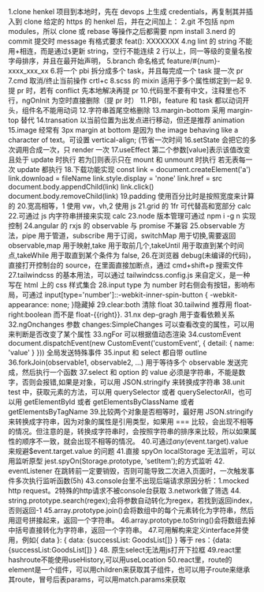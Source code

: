 1.clone henkel 项目到本地时，先在 devops 上生成 credentials，再复制其并插入到 clone 给定的 https 的 henkel 后，并在之间加上：
2.git 不包括 npm modules，所以 clone 或 rebase 等操作之后都需要 npm install
3.nerd 的 commit 提交时 message 有格式要求 feat(): XXXXXXX
4.ng lint 的 string 不能用+相连，而是通过`$`更新 string，空行不能连续 2 行以上，同一等级的变量名按字母排序，并且在最开始声明，
5.branch 命名格式 feature/#{num}-xxxx_xxx_xx 
6.将一个 pbi 拆分成多个 task，并且每完成一个 task 提一次 pr
7.cmd 取消/终止当前操作 crtl+c
8.scss 的 mixin 适用于多个属性绑定到一起 
9.提 pr 时，若有 conflict 先本地解决再提 pr 
10.代码里不要有中文，注释里也不行，ngOnInit 为空时直接删除（提 pr 时）
11.PBI，feature 和 task 都以动词开头，组件名不能用动词 
12.字符串首尾空格删除
13.margin-bottom 采用 margin-top 替代
14.transation 以当前位置为出发点进行移动，但还是推荐 animation
15.image 经常有 3px margin at bottom 是因为 the image behaving like a character of text。可设置 vertical-align; (节省一次时间
16.setState 会把它的多次调用合成一次，只 render 一次
17.useEffect 第二个参数[value]表示该值改变且处于 update 时执行
若为[]则表示只在 mount 和 unmount 时执行
若无表每一次 update 都执行 
18.下载功能实现
const link = document.createElement('a')
link.download = fileName
link.style.display = 'none'
link.href = src
document.body.appendChild(link)
link.click()
document.body.removeChild(link)
19.padding 使用百分比时是按照宽度来计算的 
20.宽高相等，1 使用 vw，vh,2 使用 js
21.grid 的 1fr 可代替高和宽部分 calc 
22.可通过 js 内字符串拼接来实现 calc
23.node 版本管理可通过 npm i -g n 实现控制
24.angular 的 rxjs 的 observable 与 promise 不兼容
25.observable 方法，pipe 用于管道，subscribe 用于订阅，switchMap 用于切换,需要返回 observable,map 用于映射,take 用于取前几个,takeUntil 用于取直到某个时间点,takeWhile 用于取直到某个条件为 false, 
26.在浏览器 debug(未编译的代码)，直接打开控制台的 source，在里面直接加断点，通过 cmd+shift+p 搜索文件
27.tailwindcss 的基本用法，可以通过 tailwindcss.config.js 来自定义，是一种写在 html 上的 css 样式集合
28.input type 为 number 时右侧会有按钮，影响布局，可通过 input[type='number']::-webkit-inner-spin-button {
-webkit-appearance: none;
}隐藏掉
29.clear:both 清除 float
30.tailwind 推荐用 float-right:boolean 而不是 float-{{right}}.
31.nx dep-gragh 用于查看依赖关系
32.ngOnchanges 参数 changes:SimpleChanges 可以查看改变的属性，可以用来判断是否改变了某个属性
33.ngFor 可以根据值动态渲染
34.customEvent
document.dispatchEvent(new CustomEvent('customEvent', { detail: { name: 'value' } }))
全局发送特殊事件
35.input 和 select 都自带 outline
36.forkJoin(observable1, observable2, ...) 用于等待多个 observable 发送完成，然后执行一个函数
37.select 和 option 的 value 必须是字符串，不能是数字，否则会报错,如果是对象，可以用 JSON.stringify 来转换成字符串
38.unit test 中，获取元素的方法，可以用 querySelector 或者 querySelectorAll，也可以用 getElementById 或者 getElementsByClassName 或者 getElementsByTagName 39.比较两个对象是否相等时，最好用 JSON.stringify 来转换成字符串，因为对象的属性是引用类型，如果用 === 比较，会出现不相等的情况。但注意的是，转换成字符串时，会按照字符串的排序来比较，所以如果属性的顺序不一致，就会出现不相等的情况。 
40.可通过$any($event.target).value 来规避$event.target.value 的问题 
41.直接 spyOn localStorage 无法监听，可以用监听原型 jest.spyOn(Storage.prototype, 'setItem');的方式监听 
42. eventListener 在跳转前一定要销毁，否则可能导致二次进入页面时，一次触发事件多次执行监听函数(5h) 
43.console台里不出现后端请求原因分析：1.mocked http request。2特殊的http请求不被console台获取 3.network做了筛选
44. string.prototype.search(regex);会将参数自动转化为regex，若找到返回index，否则返回-1
45.array.prototype.join()会将数组中的每个元素转化为字符串，然后用逗号拼接起来，返回一个字符串。
46.array.prototype.toString()会将数组去掉中括号直接转化为字符串，返回一个字符串。
47.可用解构来定义interface并使用，例如{ data }: { data: {successList: GoodsList[]} } 等于 res：{data:{successList:GoodsList[]} }
48. 原生select无法用js打开下拉框
49.react里hashroute不能使用useHistory,可以用useLocation
50.react里，route的element是一个组件，可以用children来获取其子组件，也可以用子route来继承其route，冒号后表params，可以用match.params来获取
